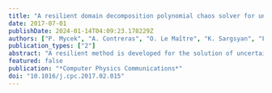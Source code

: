 ```yaml
---
title: "A resilient domain decomposition polynomial chaos solver for uncertain elliptic PDEs"
date: 2017-07-01
publishDate: 2024-01-14T04:09:23.178229Z
authors: ["P. Mycek", "A. Contreras", "O. Le Maı̂tre", "K. Sargsyan", "F. Rizzi", "K. Morris", "C. Safta", "B. Debusschere", "O. Knio"]
publication_types: ["2"]
abstract: "A resilient method is developed for the solution of uncertain elliptic PDEs on extreme scale platforms. The method is based on a hybrid domain decomposition, polynomial chaos (PC) framework that is designed to address soft faults. Specifically, parallel and independent solves of multiple deterministic local problems are used to define PC representations of local Dirichlet boundary-to-boundary maps that are used to reconstruct the global solution. A LAD-lasso type regression is developed for this purpose. The performance of the resulting algorithm is tested on an elliptic equation with an uncertain diffusivity field. Different test cases are considered in order to analyze the impacts of correlation structure of the uncertain diffusivity field, the stochastic resolution, as well as the probability of soft faults. In particular, the computations demonstrate that, provided sufficiently many samples are generated, the method effectively overcomes the occurrence of soft faults."
featured: false
publication: "*Computer Physics Communications*"
doi: "10.1016/j.cpc.2017.02.015"
---
```


